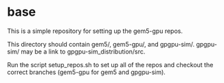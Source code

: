 # base

This is a simple repository for setting up the gem5-gpu repos.

This directory should contain gem5/, gem5-gpu/, and gpgpu-sim/.
gpgpu-sim/ may be a link to gpgpu-sim_distribution/src.

Run the script setup_repos.sh to set up all of the repos and checkout the correct branches (gem5-gpu for gem5 and gpgpu-sim).
